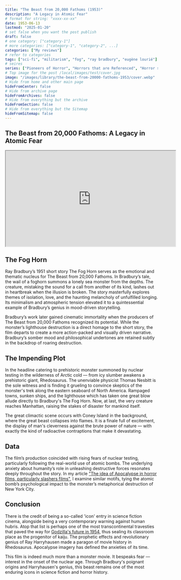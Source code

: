 ```yaml
---
title: "The Beast from 20,000 Fathoms (1953)"
description: "A Legacy in Atomic Fear"
# format for string: "xxxx-xx-xx"
date: 1953-06-13
lastmod: "2025-01-20"
# set false when you want the post publish
draft: false
# one category: ["category-1"]
# more categories: ["category-1", "category-2", ...]
categories: ["My reviews"]
# refer to categories
tags: ["sci-fi", "militarism", "fog", "ray bradbury", "eugène lourié"]
# seires
series: ["Pioneers of Horror", "Horrors that are Referenced", "Horror stories about lighthouses"]
# Top image for the post /local/images/test/cover.jpg
image: "/images/library/the-beast-from-20000-fathoms-1953/cover.webp"
# Hide from home and other main page
hideFromCenter: false
# Hide from archive page
hideFromArchives: false
# Hide from everything but the archive
hideFromSection: false
# Hide from everything but the Sitemap
hideFromSitemap: false
---
```

## The Beast from 20,000 Fathoms: A Legacy in Atomic Fear

<div class="t_center castration cover p_relative atcScreen">
	<iframe width="560" height="315" src="https://www.youtube.com/embed/gtTuR0c5COg?si=gkh4hg_U4Uk4KxO9" title="YouTube video player" allow="accelerometer; autoplay; clipboard-write; encrypted-media; gyroscope; picture-in-picture; web-share" referrerpolicy="strict-origin-when-cross-origin" allowfullscreen></iframe>
</div>

## The Fog Horn

Ray Bradbury’s 1951 short story The Fog Horn serves as the emotional and thematic nucleus for The Beast from 20,000 Fathoms. In Bradbury’s tale, the wail of a foghorn summons a lonely sea monster from the depths. The creature, mistaking the sound for a call from another of its kind, lashes out in heartbreak when the illusion is broken. The story masterfully explores themes of isolation, love, and the haunting melancholy of unfulfilled longing. Its minimalism and atmospheric tension elevated it to a quintessential example of Bradbury’s genius in mood-driven storytelling.

Bradbury’s work later gained cinematic immortality when the producers of The Beast from 20,000 Fathoms recognized its potential. While the monster’s lighthouse destruction is a direct homage to the short story, the film departs to create a more action-packed and visually driven narrative. Bradbury’s somber mood and philosophical undertones are retained subtly in the backdrop of roaring destruction.

## The Impending Plot

In the headline catering to prehistoric monster summoned by nuclear testing in the wilderness of Arctic cold — from icy slumber awakens a prehistoric giant, Rhedosaurus. The unenviable physicist Thomas Nesbitt is the sole witness and is finding it grueling to convince skeptics of the monster's trek along the eastern seaboard of North America. Rampaged towns, sunken ships, and the lighthouse which has taken one great blow allude directly to Bradbury's The Fog Horn. Now, at last, the very creature reaches Manhattan, raising the stakes of disaster for mankind itself.

The great climactic scene occurs with Coney Island in the background, where the great beast collapses into flames. It is a finale full of excitement, the display of man's cleverness against the brute power of nature — with exactly the kind of radioactive contraptions that make it devastating.

## Data

The film’s production coincided with rising fears of nuclear testing, particularly following the real-world use of atomic bombs. The underlying anxiety about humanity’s role in unleashing destructive forces resonates deeply throughout the story. In my article <a href="/articles/the-idea-of-apocalypse-in-horror-films-particularly-slashers-films/" target="_blank">"The idea of Apocalypse in horror films, particularly slashers films"</a>, I examine similar motifs, tying the atomic bomb’s psychological impact to the monster’s metaphorical destruction of New York City.

## Conclusion

There is the credit of being a so-called 'icon' entry in science fiction cinema, alongside being a very contemporary warning against human hubris. Atop that list is perhaps one of the most transcontinental travesties that paved the way for <a href="/library/godzilla-1954/" target="_blank">Godzilla's future in 1954</a>, thus sealing its classroom place as the progenitor of kaiju. The prophetic effects and revolutionary genius of Ray Harryhausen made a paragon of movie history in Rhedosaurus. Apocalypse imagery has defined the anxieties of its time.

This film is indeed much more than a monster movie. It bespeaks fear — interest in the onset of the nuclear age. Through Bradbury's poignant origins and Harryhausen's genius, this beast remains one of the most enduring icons in science fiction and horror history.